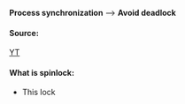 **Process synchronization** --> **Avoid deadlock**

#### Source:
[YT](https://www.youtube.com/watch?v=XKBjwQQJ0qk&list=PL3uLubnzL2Tlbyrr2GFVRE7Azo8FJe-dJ&index=9)

#### What is spinlock:

* This lock 